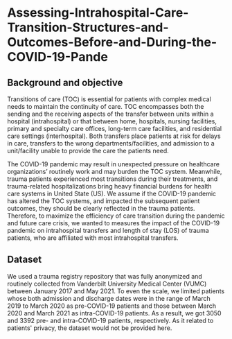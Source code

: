 # Assessing-Intrahospital-Care-Transition-Structures-and-Outcomes-Before-and-During-the-COVID-19-Pande

## Background and objective

Transitions of care (TOC) is essential for patients with complex medical needs to maintain the continuity of care. TOC encompasses both the sending and the receiving aspects of the transfer between units within a hospital (intrahospital) or that between home, hospitals, nursing facilities, primary and specialty care offices, long-term care facilities, and residential care settings (interhospital). Both transfers place patients at risk for delays in care, transfers to the wrong departments/facilities, and admission to a unit/facility unable to provide the care the patients need. 

The COVID-19 pandemic may result in unexpected pressure on healthcare organizations’ routinely work and may burden the TOC system. Meanwhile, trauma patients experienced most transitions during their treatments, and trauma-related hospitalizations bring heavy financial burdens for health care systems in United State (US). We assume if the COVID-19 pandemic has altered the TOC systems, and impacted the subsequent patient outcomes, they should be clearly reflected in the trauma patients. Therefore, to maximize the efficiency of care transition during the pandemic and future care crisis, we wanted to measures the impact of the COVID-19 pandemic on intrahospital transfers and length of stay (LOS) of trauma patients, who are affiliated with most intrahospital transfers.

## Dataset
We used a trauma registry repository that was fully anonymized and routinely collected from Vanderbilt University Medical Center (VUMC) between January 2017 and May 2021. To even the scale, we limited patients whose both admission and discharge dates were in the range of March 2019 to March 2020 as pre-COVID-19 patients and those between March 2020 and March 2021 as intra-COVID-19 patients. As a result, we got 3050 and 3392 pre- and intra-COVID-19 patients, respectively.
As it related to patients' privacy, the dataset would not be provided here.
